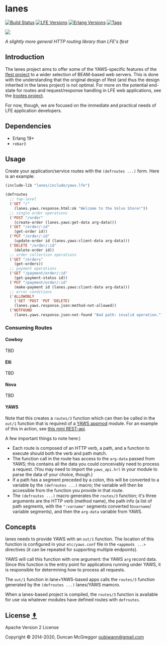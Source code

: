 # lanes

[![Build Status][gh-actions-badge]][gh-actions]
[![LFE Versions][lfe badge]][lfe]
[![Erlang Versions][erlang badge]][versions]
[![Tags][github tags badge]][github tags]

[![][logo]][logo-large]

*A slightly more general HTTP routing library than LFE's lfest*


## Introduction

The lanes project aims to offer some of the YAWS-specific features of the [lfest project](https://github.com/lfex/lfest) to a wider selection of BEAM-based web servers. This is done with the understanding that the original design of lfest (and thus the design inherited in the lanes project) is not optimal. For more on the potential end-state for routes and request/response handling in LFE web applications, see the [lrootes project](https://github.com/lfe-mug/lrootes).

For now, though, we are focused on the immediate and practical needs of LFE application developers.

## Dependencies

* Erlang 19+
* `rebar3`


## Usage

Create your application/service routes with the ``(defroutes ...)`` form.
Here is an example:

```cl
(include-lib "lanes/include/yaws.lfe")

(defroutes
  ;; top-level
  ('GET "/"
    (lanes.yaws.response.html:ok "Welcome to the Volvo Store!"))
  ;; single order operations
  ('POST "/order"
    (create-order (lanes.yaws:get-data arg-data)))
  ('GET "/order/:id"
    (get-order id))
  ('PUT "/order/:id"
    (update-order id (lanes.yaws:client-data arg-data)))
  ('DELETE "/order/:id"
    (delete-order id))
  ;; order collection operations
  ('GET "/orders"
    (get-orders))
  ;; payment operations
  ('GET "/payment/order/:id"
    (get-payment-status id))
  ('PUT "/payment/order/:id"
    (make-payment id (lanes.yaws:client-data arg-data)))
  ;; error conditions
  ('ALLOWONLY
    ('GET 'POST 'PUT 'DELETE)
    (lanes.yaws.response.json:method-not-allowed))
  ('NOTFOUND
    (lanes.yaws.response.json:not-found "Bad path: invalid operation.")))
```

### Consuming Routes

#### Cowboy

TBD

#### Elli

TBD

#### Nova

TBD

#### YAWS

Note that this creates a `routes/3` function which can then be called
in the `out/1` function that is required of a [YAWS appmod](http://yaws.hyber.org/appmods.yaws) module.
For an example of this in action, see [this mini REST-api](https://github.com/lfex/yaws-rest-starter/blob/master/src/yrests-store-3.lfe).

A few important things to note here:) 

* Each route is composed of an HTTP verb, a path, and a function to execute
  should both the verb and path match.
* The function call in the route has access to the `arg-data` passed from
  YAWS; this contains all the data you could conceivably need to process a
  request. (You may need to import the `yaws_api.hrl` in your module to
  parse the data of your choice, though.)
* If a path has a segment preceded by a colon, this will be converted to a
  variable by the `(defroutes ...)` macro; the variable will then be
  accessible from the function you provide in that route.
* The `(defroutes ...)` macro generates the `routes/3` function; it's
  three arguments are the HTTP verb (method name), the path info (a list of
  path segments, with the `":varname"` segments converted to`varname`/
  variable segments), and then the `arg-data` variable from YAWS.


## Concepts

lanes needs to provide YAWS with an `out/1` function. The location of this
function is configured in your `etc/yaws.conf` file in the
`<appmods ...>` directives (it can be repeated for supporting multiple
endpoints).

YAWS will call this function with one argument: the YAWS `arg` record
data. Since this function is the entry point for applications running under
YAWS, it is responsible for determining how to process all requests.

The `out/1` function in lane+YAWS-based apps calls the `routes/3` function
generated by the `(defroutes ...)` lanes/YAWS mamcro.

When a lanes-based project is compiled, the `routes/3` function is available for use via
whatever modules have defined routes with `defroutes`.

## License [&#x219F;](#contents)

Apache Version 2 License

Copyright © 2014-2020, Duncan McGreggor <oubiwann@gmail.com>


<!-- Named page links below: /-->

[logo]: priv/images/logo.jpg
[logo-large]: priv/images/logo-large.jpg
[org]: https://github.com/lfex
[github]: https://github.com/lfex/lanes
[gitlab]: https://gitlab.com/lfex/lanes
[gh-actions-badge]: https://github.com/lfex/lanes/workflows/ci%2Fcd/badge.svg
[gh-actions]: https://github.com/lfex/lanes/actions
[lfe]: https://github.com/rvirding/lfe
[lfe badge]: https://img.shields.io/badge/lfe-2.0-blue.svg
[erlang badge]: https://img.shields.io/badge/erlang-19.5%20to%2023.0-blue.svg
[versions]: https://github.com/lfex/lanes/blob/master/.github/workflows/cicd.yml
[github tags]: https://github.com/lfex/lanes/tags
[github tags badge]: https://img.shields.io/github/tag/lfex/lanes.svg
[github downloads]: https://img.shields.io/github/downloads/lfex/lanes/total.svg
